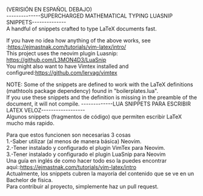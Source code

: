 (VERISIÓN EN ESPAÑOL DEBAJO)<br />
--------------SUPERCHARGED MATHEMATICAL TYPING LUASNIP SNIPPETS--------------<br />
A handful of snippets crafted to type LaTeX documents fast.<br />

If you have no idea how anything of the above works, see :https://ejmastnak.com/tutorials/vim-latex/intro/<br />
This project uses the neovim plugin Luasnip: https://github.com/L3MON4D3/LuaSnip<br />
You might also want to have Vimtex installed and configured:https://github.com/lervag/vimtex<br />

NOTE: Some of the snippets are defined to work with the LaTeX definitions (mathtools package dependency) found in "boilerplates.lua". <br />
If you use these snippets and the definition is missing in the preamble of the document, it will not compile.
-------------LUA SNIPPETS PARA ESCRIBIR LATEX VELOZ------------------<br />
Algunos snippets (fragmentos de código) que permiten escribir LaTeX mucho más rapido. <br />

Para que estos funcionen son necesarias 3 cosas<br />
1.-Saber utilizar (al menos de manera básica) Neovim.<br />
2.-Tener instalado y configurado el plugin VimTex para Neovim. <br />
3.-Tener instalado y configurado el plugin LuaSnip para Neovim <br />
Una guía en inglés de como hacer todo eso la puedes encontrar aquí::https://ejmastnak.com/tutorials/vim-latex/intro <br />
Actualmente, los snippets cubren la mayoría del contenido que se ve en un Bachelor de física.<br />
Para contribuir al proyecto, simplemente haz un pull request.

